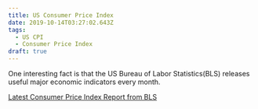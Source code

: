 ```yaml
---
title: US Consumer Price Index
date: 2019-10-14T03:27:02.643Z
tags:
  - US CPI
  - Consumer Price Index
draft: true
---
```

One interesting fact is that the US Bureau of Labor Statistics(BLS) releases useful major economic indicators every month.

[Latest Consumer Price Index Report from BLS](https://www.bls.gov/news.release/pdf/cpi.pdf)
